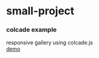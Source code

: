 # small-project
### colcade example <br>
responsive gallery using colcade.js<br>
[demo](https://colcade-example.netlify.app/)
